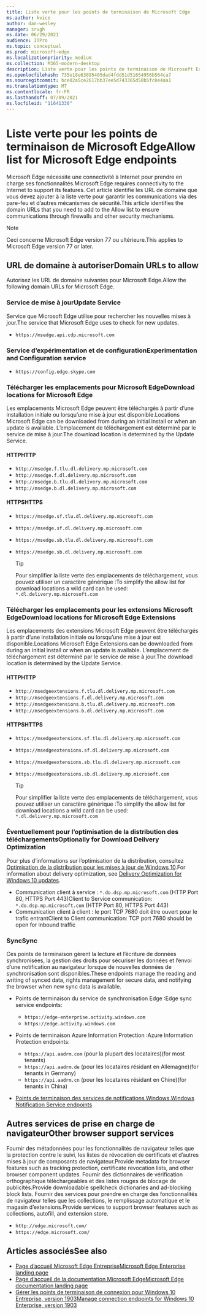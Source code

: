 ```yaml
---
title: Liste verte pour les points de terminaison de Microsoft Edge
ms.author: kvice
author: dan-wesley
manager: srugh
ms.date: 06/29/2021
audience: ITPro
ms.topic: conceptual
ms.prod: microsoft-edge
ms.localizationpriority: medium
ms.collection: M365-modern-desktop
description: Liste verte pour les points de terminaison de Microsoft Edge
ms.openlocfilehash: 735e18e63095405dad4fdd51d51654956b564ca7
ms.sourcegitcommit: bce02a5ce2617bb37ee5d743365d50b5fc8e4aa1
ms.translationtype: MT
ms.contentlocale: fr-FR
ms.lasthandoff: 07/09/2021
ms.locfileid: "11641330"
---
```

# <a name="allow-list-for-microsoft-edge-endpoints"></a><span data-ttu-id="27cea-103">Liste verte pour les points de terminaison de Microsoft Edge</span><span class="sxs-lookup"><span data-stu-id="27cea-103">Allow list for Microsoft Edge endpoints</span></span>

<span data-ttu-id="27cea-104">Microsoft Edge nécessite une connectivité à Internet pour prendre en charge ses fonctionnalités.</span><span class="sxs-lookup"><span data-stu-id="27cea-104">Microsoft Edge requires connectivity to the Internet to support its features.</span></span> <span data-ttu-id="27cea-105">Cet article identifie les URL de domaine que vous devez ajouter à la liste verte pour garantir les communications via des pare-feu et d’autres mécanismes de sécurité.</span><span class="sxs-lookup"><span data-stu-id="27cea-105">This article identifies the domain URLs that you need to add to the Allow list to ensure communications through firewalls and other security mechanisms.</span></span>

> [!NOTE]
> <span data-ttu-id="27cea-106">Ceci concerne Microsoft Edge version 77 ou ultérieure.</span><span class="sxs-lookup"><span data-stu-id="27cea-106">This applies  to Microsoft Edge version 77 or later.</span></span>

## <a name="domain-urls-to-allow"></a><span data-ttu-id="27cea-107">URL de domaine à autoriser</span><span class="sxs-lookup"><span data-stu-id="27cea-107">Domain URLs to allow</span></span>

<span data-ttu-id="27cea-108">Autorisez les URL de domaine suivantes pour Microsoft Edge.</span><span class="sxs-lookup"><span data-stu-id="27cea-108">Allow the following domain URLs for Microsoft Edge.</span></span>

### <a name="update-service"></a><span data-ttu-id="27cea-109">Service de mise à jour</span><span class="sxs-lookup"><span data-stu-id="27cea-109">Update Service</span></span>

<span data-ttu-id="27cea-110">Service que Microsoft Edge utilise pour rechercher les nouvelles mises à jour.</span><span class="sxs-lookup"><span data-stu-id="27cea-110">The service that Microsoft Edge uses to check for new updates.</span></span>

- `https://msedge.api.cdp.microsoft.com`

### <a name="experimentation-and-configuration-service"></a><span data-ttu-id="27cea-111">Service d’expérimentation et de configuration</span><span class="sxs-lookup"><span data-stu-id="27cea-111">Experimentation and Configuration service</span></span>

- `https://config.edge.skype.com`

### <a name="download-locations-for-microsoft-edge"></a><span data-ttu-id="27cea-112">Télécharger les emplacements pour Microsoft Edge</span><span class="sxs-lookup"><span data-stu-id="27cea-112">Download locations for Microsoft Edge</span></span>

<span data-ttu-id="27cea-113">Les emplacements Microsoft Edge peuvent être téléchargés à partir d’une installation initiale ou lorsqu’une mise à jour est disponible.</span><span class="sxs-lookup"><span data-stu-id="27cea-113">Locations Microsoft Edge can be downloaded from during an initial install or when an update is available.</span></span> <span data-ttu-id="27cea-114">L’emplacement de téléchargement est déterminé par le service de mise à jour.</span><span class="sxs-lookup"><span data-stu-id="27cea-114">The download location is determined by the Update Service.</span></span>

#### <a name="http"></a><span data-ttu-id="27cea-115">HTTP</span><span class="sxs-lookup"><span data-stu-id="27cea-115">HTTP</span></span>

- `http://msedge.f.tlu.dl.delivery.mp.microsoft.com`
- `http://msedge.f.dl.delivery.mp.microsoft.com`
- `http://msedge.b.tlu.dl.delivery.mp.microsoft.com`
- `http://msedge.b.dl.delivery.mp.microsoft.com`

#### <a name="https"></a><span data-ttu-id="27cea-116">HTTPS</span><span class="sxs-lookup"><span data-stu-id="27cea-116">HTTPS</span></span>

- `https://msedge.sf.tlu.dl.delivery.mp.microsoft.com`
- `https://msedge.sf.dl.delivery.mp.microsoft.com`
- `https://msedge.sb.tlu.dl.delivery.mp.microsoft.com`
- `https://msedge.sb.dl.delivery.mp.microsoft.com`

  > [!TIP]
  > <span data-ttu-id="27cea-117">Pour simplifier la liste verte des emplacements de téléchargement, vous pouvez utiliser un caractère générique :</span><span class="sxs-lookup"><span data-stu-id="27cea-117">To simplify the allow list for download locations a wild card can be used:</span></span> `*.dl.delivery.mp.microsoft.com`

### <a name="download-locations-for-microsoft-edge-extensions"></a><span data-ttu-id="27cea-118">Télécharger les emplacements pour les extensions Microsoft Edge</span><span class="sxs-lookup"><span data-stu-id="27cea-118">Download locations for Microsoft Edge Extensions</span></span>

<span data-ttu-id="27cea-119">Les emplacements des extensions Microsoft Edge peuvent être téléchargés à partir d’une installation initiale ou lorsqu’une mise à jour est disponible.</span><span class="sxs-lookup"><span data-stu-id="27cea-119">Locations Microsoft Edge Extensions can be downloaded from during an initial install or when an update is available.</span></span> <span data-ttu-id="27cea-120">L’emplacement de téléchargement est déterminé par le service de mise à jour.</span><span class="sxs-lookup"><span data-stu-id="27cea-120">The download location is determined by the Update Service.</span></span>

#### <a name="http"></a><span data-ttu-id="27cea-121">HTTP</span><span class="sxs-lookup"><span data-stu-id="27cea-121">HTTP</span></span>

- `http://msedgeextensions.f.tlu.dl.delivery.mp.microsoft.com`
- `http://msedgeextensions.f.dl.delivery.mp.microsoft.com`
- `http://msedgeextensions.b.tlu.dl.delivery.mp.microsoft.com`
- `http://msedgeextensions.b.dl.delivery.mp.microsoft.com`

#### <a name="https"></a><span data-ttu-id="27cea-122">HTTPS</span><span class="sxs-lookup"><span data-stu-id="27cea-122">HTTPS</span></span>

- `https://msedgeextensions.sf.tlu.dl.delivery.mp.microsoft.com`
- `https://msedgeextensions.sf.dl.delivery.mp.microsoft.com`
- `https://msedgeextensions.sb.tlu.dl.delivery.mp.microsoft.com`
- `https://msedgeextensions.sb.dl.delivery.mp.microsoft.com`

  > [!TIP]
  > <span data-ttu-id="27cea-123">Pour simplifier la liste verte des emplacements de téléchargement, vous pouvez utiliser un caractère générique :</span><span class="sxs-lookup"><span data-stu-id="27cea-123">To simplify the allow list for download locations a wild card can be used:</span></span> `*.dl.delivery.mp.microsoft.com`

### <a name="optionally-for-download-delivery-optimization"></a><span data-ttu-id="27cea-124">Éventuellement pour l’optimisation de la distribution des téléchargements</span><span class="sxs-lookup"><span data-stu-id="27cea-124">Optionally for Download Delivery Optimization</span></span>

<span data-ttu-id="27cea-125">Pour plus d’informations sur l’optimisation de la distribution, consultez [Optimisation de la distribution pour les mises à jour de Windows 10](/windows/deployment/update/waas-delivery-optimization).</span><span class="sxs-lookup"><span data-stu-id="27cea-125">For information about delivery optimization, see [Delivery Optimization for Windows 10 updates](/windows/deployment/update/waas-delivery-optimization).</span></span>

- <span data-ttu-id="27cea-126">Communication client à service : `*.do.dsp.mp.microsoft.com` (HTTP Port 80, HTTPS Port 443)</span><span class="sxs-lookup"><span data-stu-id="27cea-126">Client to Service communication: `*.do.dsp.mp.microsoft.com` (HTTP Port 80, HTTPS Port 443)</span></span>
- <span data-ttu-id="27cea-127">Communication client à client : le port TCP 7680 doit être ouvert pour le trafic entrant</span><span class="sxs-lookup"><span data-stu-id="27cea-127">Client to Client communication: TCP port 7680 should be open for inbound traffic</span></span>

### <a name="sync"></a><span data-ttu-id="27cea-128">Sync</span><span class="sxs-lookup"><span data-stu-id="27cea-128">Sync</span></span>

<span data-ttu-id="27cea-129">Ces points de terminaison gèrent la lecture et l’écriture de données synchronisées, la gestion des droits pour sécuriser les données et l’envoi d’une notification au navigateur lorsque de nouvelles données de synchronisation sont disponibles.</span><span class="sxs-lookup"><span data-stu-id="27cea-129">These endpoints manage the reading and writing of synced data, rights management for secure data, and notifying the browser when new sync data is available.</span></span>

- <span data-ttu-id="27cea-130">Points de terminaison du service de synchronisation Edge :</span><span class="sxs-lookup"><span data-stu-id="27cea-130">Edge sync service endpoints:</span></span>

  - `https://edge-enterprise.activity.windows.com`
  - `https://edge.activity.windows.com`

- <span data-ttu-id="27cea-131">Points de terminaison Azure Information Protection :</span><span class="sxs-lookup"><span data-stu-id="27cea-131">Azure Information Protection endpoints:</span></span>

  - `https://api.aadrm.com` <span data-ttu-id="27cea-132">(pour la plupart des locataires)</span><span class="sxs-lookup"><span data-stu-id="27cea-132">(for most tenants)</span></span>
  - `https://api.aadrm.de` <span data-ttu-id="27cea-133">(pour les locataires résidant en Allemagne)</span><span class="sxs-lookup"><span data-stu-id="27cea-133">(for tenants in Germany)</span></span>
  - `https://api.aadrm.cn` <span data-ttu-id="27cea-134">(pour les locataires résidant en Chine)</span><span class="sxs-lookup"><span data-stu-id="27cea-134">(for tenants in China)</span></span>

- [<span data-ttu-id="27cea-135">Points de terminaison des services de notifications Windows.</span><span class="sxs-lookup"><span data-stu-id="27cea-135">Windows Notification Service endpoints</span></span>](/windows/uwp/design/shell/tiles-and-notifications/firewall-allowlist-config)

## <a name="other-browser-support-services"></a><span data-ttu-id="27cea-136">Autres services de prise en charge de navigateur</span><span class="sxs-lookup"><span data-stu-id="27cea-136">Other browser support services</span></span>

<span data-ttu-id="27cea-137">Fournir des métadonnées pour les fonctionnalités de navigateur telles que la protection contre le suivi, les listes de révocation de certificats et d’autres mises à jour de composants de navigateur.</span><span class="sxs-lookup"><span data-stu-id="27cea-137">Provide metadata for browser features such as tracking protection, certificate revocation lists, and other browser component updates.</span></span> <span data-ttu-id="27cea-138">Fournir des dictionnaires de vérification orthographique téléchargeables et des listes rouges de blocage de publicités.</span><span class="sxs-lookup"><span data-stu-id="27cea-138">Provide downloadable spellcheck dictionaries and ad-blocking block lists.</span></span> <span data-ttu-id="27cea-139">Fournir des services pour prendre en charge des fonctionnalités de navigateur telles que les collections, le remplissage automatique et le magasin d’extensions.</span><span class="sxs-lookup"><span data-stu-id="27cea-139">Provide services to support browser features such as collections, autofill, and extension store.</span></span>

- `http://edge.microsoft.com/`
- `https://edge.microsoft.com/`

## <a name="see-also"></a><span data-ttu-id="27cea-140">Articles associés</span><span class="sxs-lookup"><span data-stu-id="27cea-140">See also</span></span>

- [<span data-ttu-id="27cea-141">Page d’accueil Microsoft Edge Entreprise</span><span class="sxs-lookup"><span data-stu-id="27cea-141">Microsoft Edge Enterprise landing page</span></span>](https://aka.ms/EdgeEnterprise)
- [<span data-ttu-id="27cea-142">Page d’accueil de la documentation Microsoft Edge</span><span class="sxs-lookup"><span data-stu-id="27cea-142">Microsoft Edge documentation landing page</span></span>](./index.yml)
- [<span data-ttu-id="27cea-143">Gérer les points de terminaison de connexion pour Windows 10 Entreprise, version 1903</span><span class="sxs-lookup"><span data-stu-id="27cea-143">Manage connection endpoints for Windows 10 Enterprise, version 1903</span></span>](/windows/privacy/manage-windows-1903-endpoints)